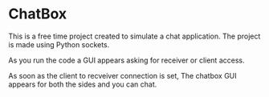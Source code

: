 # ChatBox

This is a free time project created to simulate a chat application.
The project is made using Python sockets.

As you run the code a GUI appears asking for receiver or client access.

As soon as the client to recveiver connection is set, The chatbox GUI appears for both the sides and you can chat.
